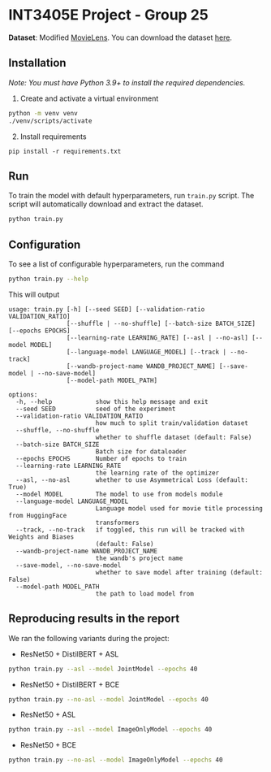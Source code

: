 # INT3405E Project - Group 25

**Dataset**: Modified [MovieLens](https://grouplens.org/datasets/movielens/). You can download the dataset [here](https://drive.google.com/uc?id=1hUqu1mbFeTEfBvl-7fc56fHFfCSzIktD).

## Installation
*Note: You must have Python 3.9+ to install the required dependencies.*

1. Create and activate a virtual environment
```sh
python -m venv venv
./venv/scripts/activate
```
2. Install requirements
```
pip install -r requirements.txt
```

## Run
To train the model with default hyperparameters, run `train.py` script. The script will automatically download and extract the dataset.
```sh
python train.py
```
## Configuration
To see a list of configurable hyperparameters, run the command
```sh
python train.py --help
```
This will output
```
usage: train.py [-h] [--seed SEED] [--validation-ratio VALIDATION_RATIO]
                [--shuffle | --no-shuffle] [--batch-size BATCH_SIZE] [--epochs EPOCHS]        
                [--learning-rate LEARNING_RATE] [--asl | --no-asl] [--model MODEL]
                [--language-model LANGUAGE_MODEL] [--track | --no-track]
                [--wandb-project-name WANDB_PROJECT_NAME] [--save-model | --no-save-model]    
                [--model-path MODEL_PATH]

options:
  -h, --help            show this help message and exit
  --seed SEED           seed of the experiment
  --validation-ratio VALIDATION_RATIO
                        how much to split train/validation dataset
  --shuffle, --no-shuffle
                        whether to shuffle dataset (default: False)
  --batch-size BATCH_SIZE
                        Batch size for dataloader
  --epochs EPOCHS       Number of epochs to train
  --learning-rate LEARNING_RATE
                        the learning rate of the optimizer
  --asl, --no-asl       whether to use Asymmetrical Loss (default: True)
  --model MODEL         The model to use from models module
  --language-model LANGUAGE_MODEL
                        Language model used for movie title processing from HuggingFace       
                        transformers
  --track, --no-track   if toggled, this run will be tracked with Weights and Biases
                        (default: False)
  --wandb-project-name WANDB_PROJECT_NAME
                        the wandb's project name
  --save-model, --no-save-model
                        whether to save model after training (default: False)
  --model-path MODEL_PATH
                        the path to load model from
```

## Reproducing results in the report
We ran the following variants during the project:

- ResNet50 + DistilBERT + ASL
```sh
python train.py --asl --model JointModel --epochs 40
```
- ResNet50 + DistilBERT + BCE
```sh
python train.py --no-asl --model JointModel --epochs 40
```
- ResNet50 + ASL
```sh
python train.py --asl --model ImageOnlyModel --epochs 40
```
- ResNet50 + BCE
```sh
python train.py --no-asl --model ImageOnlyModel --epochs 40
```